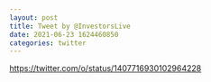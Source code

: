 ```yaml
--- 
layout: post 
title: Tweet by @InvestorsLive 
date: 2021-06-23 1624460850 
categories: twitter 
--- 
```

https://twitter.com/o/status/1407716930102964228